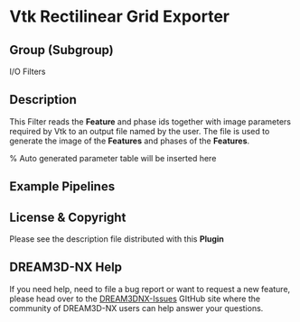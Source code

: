 # Vtk Rectilinear Grid Exporter

## Group (Subgroup)

I/O Filters

## Description

This Filter reads the **Feature** and phase ids together with image parameters required by Vtk to an output file named by the user. The file is used to generate the image of the **Features** and phases of the **Features**.

% Auto generated parameter table will be inserted here

## Example Pipelines

## License & Copyright

Please see the description file distributed with this **Plugin**

## DREAM3D-NX Help

If you need help, need to file a bug report or want to request a new feature, please head over to the [DREAM3DNX-Issues](https://github.com/BlueQuartzSoftware/DREAM3DNX-Issues) GItHub site where the community of DREAM3D-NX users can help answer your questions.
